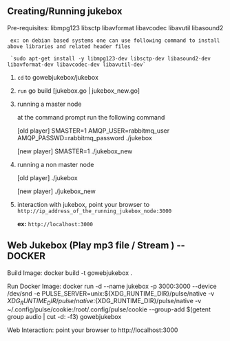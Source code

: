 Creating/Running jukebox
-----------------------
Pre-requisites: libmpg123 libsctp libavformat libavcodec libavutil libasound2

     ex: on debian based systems one can use following command to install above libraries and related header files
   
     `sudo apt-get install -y libmpg123-dev libsctp-dev libasound2-dev libavformat-dev libavcodec-dev libavutil-dev`

1) `cd` to gowebjukebox/jukebox

2) `run` go build [jukebox.go | jukebox_new.go]
  
3) running a master node

   at the command prompt run the following command 
        
   [old player] SMASTER=1 AMQP_USER=rabbitmq_user AMQP_PASSWD=rabbitmq_password ./jukebox

   [new player] SMASTER=1 ./jukebox_new

5) running a non master node
        
   [old player]  ./jukebox

   [new player]  ./jukebox_new
          
7) interaction with jukebox, point your browser to `http://ip_address_of_the_running_jukebox_node:3000`

   **ex:** `http://localhost:3000`


Web Jukebox (Play mp3 file / Stream ) -- DOCKER
-----------------------------------------------

Build Image:
  docker build -t gowebjukebox .
  
Run Docker Image:
  docker run -d --name jukebox -p 3000:3000 --device /dev/snd -e PULSE_SERVER=unix:${XDG_RUNTIME_DIR}/pulse/native -v ${XDG_RUNTIME_DIR}/pulse/native:${XDG_RUNTIME_DIR}/pulse/native -v ~/.config/pulse/cookie:/root/.config/pulse/cookie --group-add $(getent group audio | cut -d: -f3) gowebjukebox

Web Interaction:
  point your browser to http://localhost:3000
